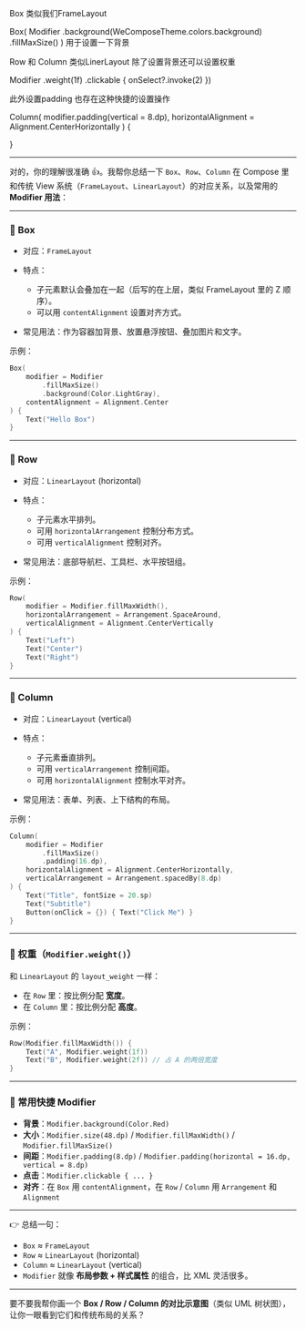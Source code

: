 

Box  类似我们FrameLayout

 Box(
      Modifier
        .background(WeComposeTheme.colors.background)
        .fillMaxSize()
    )  用于设置一下背景

 Row 和    Column 类似LinerLayout 除了设置背景还可以设置权重

  Modifier
        .weight(1f)
        .clickable { onSelect?.invoke(2) })


  此外设置padding 也存在这种快捷的设置操作

  Column(
    modifier.padding(vertical = 8.dp),
    horizontalAlignment = Alignment.CenterHorizontally
  ) {

  }


  ------------------------  ------------------------  ------------------------  ------------------------  ------------------------

  对的，你的理解很准确 👍。我帮你总结一下 `Box`、`Row`、`Column` 在 Compose 里和传统 View 系统（`FrameLayout`、`LinearLayout`）的对应关系，以及常用的 **Modifier 用法**：

  ---

  ### 📌 Box

  * 对应：`FrameLayout`
  * 特点：

    * 子元素默认会叠加在一起（后写的在上层，类似 FrameLayout 里的 Z 顺序）。
    * 可以用 `contentAlignment` 设置对齐方式。
  * 常见用法：作为容器加背景、放置悬浮按钮、叠加图片和文字。

  示例：

  ```kotlin
  Box(
      modifier = Modifier
          .fillMaxSize()
          .background(Color.LightGray),
      contentAlignment = Alignment.Center
  ) {
      Text("Hello Box")
  }
  ```

  ---

  ### 📌 Row

  * 对应：`LinearLayout` (horizontal)
  * 特点：

    * 子元素水平排列。
    * 可用 `horizontalArrangement` 控制分布方式。
    * 可用 `verticalAlignment` 控制对齐。
  * 常见用法：底部导航栏、工具栏、水平按钮组。

  示例：

  ```kotlin
  Row(
      modifier = Modifier.fillMaxWidth(),
      horizontalArrangement = Arrangement.SpaceAround,
      verticalAlignment = Alignment.CenterVertically
  ) {
      Text("Left")
      Text("Center")
      Text("Right")
  }
  ```

  ---

  ### 📌 Column

  * 对应：`LinearLayout` (vertical)
  * 特点：

    * 子元素垂直排列。
    * 可用 `verticalArrangement` 控制间距。
    * 可用 `horizontalAlignment` 控制水平对齐。
  * 常见用法：表单、列表、上下结构的布局。

  示例：

  ```kotlin
  Column(
      modifier = Modifier
          .fillMaxSize()
          .padding(16.dp),
      horizontalAlignment = Alignment.CenterHorizontally,
      verticalArrangement = Arrangement.spacedBy(8.dp)
  ) {
      Text("Title", fontSize = 20.sp)
      Text("Subtitle")
      Button(onClick = {}) { Text("Click Me") }
  }
  ```

  ---

  ### 📌 权重（`Modifier.weight()`）

  和 `LinearLayout` 的 `layout_weight` 一样：

  * 在 `Row` 里：按比例分配 **宽度**。
  * 在 `Column` 里：按比例分配 **高度**。

  示例：

  ```kotlin
  Row(Modifier.fillMaxWidth()) {
      Text("A", Modifier.weight(1f))
      Text("B", Modifier.weight(2f)) // 占 A 的两倍宽度
  }
  ```

  ---

  ### 📌 常用快捷 Modifier

  * **背景**：`Modifier.background(Color.Red)`
  * **大小**：`Modifier.size(48.dp)` / `Modifier.fillMaxWidth()` / `Modifier.fillMaxSize()`
  * **间距**：`Modifier.padding(8.dp)` / `Modifier.padding(horizontal = 16.dp, vertical = 8.dp)`
  * **点击**：`Modifier.clickable { ... }`
  * **对齐**：在 `Box` 用 `contentAlignment`，在 `Row` / `Column` 用 `Arrangement` 和 `Alignment`

  ---

  👉 总结一句：

  * `Box` ≈ `FrameLayout`
  * `Row` ≈ `LinearLayout` (horizontal)
  * `Column` ≈ `LinearLayout` (vertical)
  * `Modifier` 就像 **布局参数 + 样式属性** 的组合，比 XML 灵活很多。

  ---

  要不要我帮你画一个 **Box / Row / Column 的对比示意图**（类似 UML 树状图），让你一眼看到它们和传统布局的关系？
